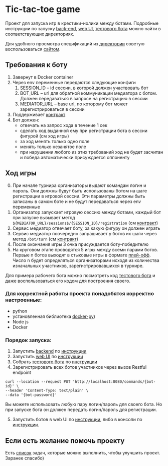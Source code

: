 # Tic-tac-toe game

Проект для запуска игр в крестики-нолики между ботами. Подробные инструкции по запуску [back-end](mediator),
[web UI](ui), [тестового бота](bot) можно найти в соответствующих директориях.

Для удобного просмотра спецификаций из [директории](specs) советую воспользоваться [сайтом](https://www.google.com/url?sa=t&rct=j&q=&esrc=s&source=web&cd=&cad=rja&uact=8&ved=2ahUKEwil24-HuLCCAxWYHRAIHbScCogQFnoECAkQAQ&url=https%3A%2F%2Feditor.swagger.io%2F&usg=AOvVaw0JrxGe9QVE_4Oek2M7IeVv&opi=89978449). 

## Требования к боту
1. Завернут в Docker container
2. Через env переменные передаются следующие конфиги
    1. SESSION_ID – id сессии, в которой должен участвовать бот
    2. BOT_URL – url для обратной коммуникации медиатора с ботом. Должен передаваться в запросе на регистрацию в сессии
    3. MEDIATOR_URL – base url, по которому бот может зарегистрироваться в сессии
3. Поддерживает [контракт](specs/service_bot_spec.yaml)
4. Бот должен:
   * отвечать на запрос хода в течение 1 сек
   * сделать ход выданной ему при регистрации бота в сессии фигурой (см ход игры)
   * за ход менять только одно поле
   * менять только незанятое поле
   * при нарушении любого из этих требований ход не будет засчитан и победа автоматически присуждается оппоненту

## Ход игры
0. При начале турнира организаторы выдают командам логин и пароль. Они должны будут быть использованы ботом на шаге 
   регистрации в игровой сессии. Эти параметры должны быть записаны в самом боте и не будут передаваться через env 
   переменные
1. Организатор запускает игровую сессию между ботами, каждый бот при запуске вызывает метод `${MEDIATOR_URL}/sessions$/{SESSION_ID}/registration` (см [контракт](specs/service_bot_spec.yaml))
2. Сервис медиатор отвечает боту, за какую фигуру он должен играть
3. Сервис медиатор поочередно запрашивает у ботов их шаги через метод `/bot/turn` (см [контракт](specs/service_bot_spec.yaml))
4. После окончания игры 3 очка присуждается боту-победителю
5. На круговом этапе проводятся 5 игры между всеми парами ботов. Первые n ботов выходят в стыковые игры в формате 
   [плей-офф](https://ru.wikipedia.org/wiki/Олимпийская_система). Число n будет определяться организаторами исходя 
   из количества изначальных участников, зарегистрировавшихся в турнире.

Для примера рабочего бота можно посмотреть код [тестового бота](bot) и даже воспользоваться его кодом для построения 
своего.

### Для корректной работы проекта понадобятся корректно настроенные:

* python
* установленная библиотека [docker-py](https://docker-py.readthedocs.io/en/stable/index.html))
* Node js
* Docker

### Порядок запуска:

1. Запустить [backend](mediator) по [инструкции](mediator/README.md)
2. Запустить [web UI](ui) по [инструкции](ui/README.md)
3. Собрать [тестового бота](bot) по [инструкции](bot/README.md)
4. Зарегистрировать всех ботов участников через вызов Restful endpoint

```shell
curl --location --request PUT 'http://localhost:8080/commands/{bot-id}' \
--header 'Content-Type: text/plain' \
--data '{bot-password}'
```

Вы можете использовать любую пару логин/пароль для своего бота. Но при запуске бота он должен передать логин/пароль для
регистрации.

5. Запустить ботов в web UI по [инструкции](ui/README.md), либо в консоли по [инструкции](scripts/README.md).

## Если есть желание помочь проекту
Есть [список](tasks.md) задач, которые можно выполнить, чтобы улучшить проект. Заранее спасибо) 